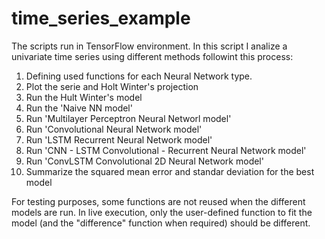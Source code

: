 # time_series_example

The scripts run in TensorFlow environment.
In this script I analize a univariate time series using different methods followint this process:

1. Defining used functions for each Neural Network type. 
2. Plot the serie and Holt Winter's projection
3. Run the Hult Winter's model
4. Run the 'Naive NN model'
5. Run 'Multilayer Perceptron Neural Networl model'
6. Run 'Convolutional Neural Network model'
7. Run 'LSTM Recurrent Neural Network model'
8. Run 'CNN - LSTM Convolutional - Recurrent Neural Network model'
9. Run 'ConvLSTM Convolutional 2D Neural Network model'
10. Summarize the squared mean error and standar deviation for the best model

For testing purposes, some functions are not reused when the different models are run. In live execution, only the user-defined function to fit the model (and the "difference" function when required) should be different.
